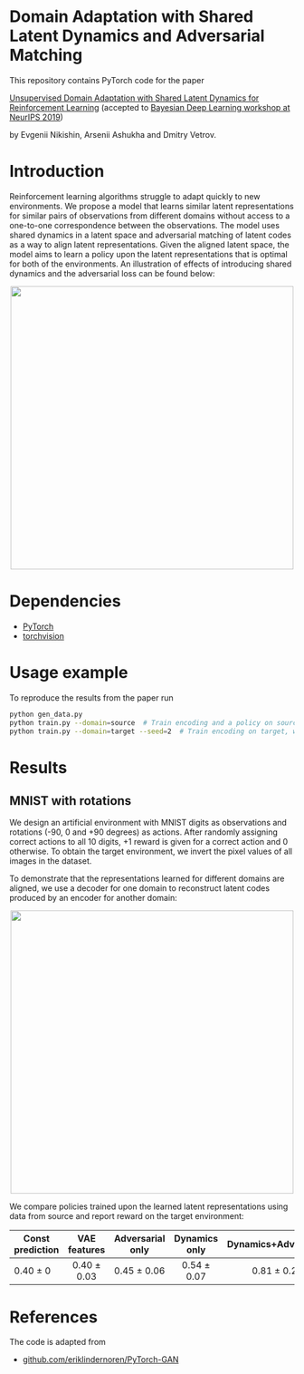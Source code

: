 # Domain Adaptation with Shared Latent Dynamics and Adversarial Matching
This repository contains PyTorch code for the paper

[Unsupervised Domain Adaptation with Shared Latent Dynamics for Reinforcement Learning](http://bayesiandeeplearning.org/2019/papers/102.pdf) (accepted to [Bayesian Deep Learning workshop at NeurIPS 2019](http://bayesiandeeplearning.org/))

by Evgenii Nikishin, Arsenii Ashukha and Dmitry Vetrov.


# Introduction

Reinforcement learning algorithms struggle to adapt quickly to new environments. We propose a model that learns similar latent representations for
similar pairs of observations from different domains without access to a one-to-one correspondence between the observations.
The model uses shared dynamics in a latent space
and adversarial matching of latent codes as a way to align latent representations.
Given the aligned latent space, the model aims to learn a policy upon the latent representations that is optimal for both of the environments. An illustration of effects of introducing shared dynamics and the adversarial loss can be found below:

<p align="center">
  <img src="https://user-images.githubusercontent.com/14283069/64994599-0960fd00-d8a7-11e9-9edb-e5839ce90623.png" width=500>
</p>

# Dependencies
* [PyTorch](http://pytorch.org/)
* [torchvision](https://github.com/pytorch/vision/)


# Usage example

To reproduce the results from the paper run 
```bash
python gen_data.py  
python train.py --domain=source  # Train encoding and a policy on source
python train.py --domain=target --seed=2  # Train encoding on target, we got the best results with seed 2
```


# Results

## MNIST with rotations

We design an artificial environment with MNIST digits as observations and rotations (-90, 0 and +90 degrees) as actions. After randomly assigning correct actions to all 10 digits, +1 reward is given for a correct action and 0 otherwise.
To obtain the target environment, we invert the pixel values of all images in the dataset.

To demonstrate that the representations learned for different domains are aligned, we use a decoder for one domain to reconstruct latent codes produced by an encoder for another domain:

<p align="center">
<img src="https://user-images.githubusercontent.com/14283069/64994601-0bc35700-d8a7-11e9-8832-1f59632f65cf.png" width=500>
</p>


We compare policies trained upon the learned latent representations using data from source and report reward on the target environment:

| Const prediction             |  VAE features     | Adversarial only | Dynamics only | Dynamics+Adversarial |
| ------------------------- |:------------:|:------------:|:----------------:|:---------------:|
| 0.40 ± 0 | 0.40 ± 0.03 | 0.45 ± 0.06 | 0.54 ± 0.07 | 0.81 ± 0.21 |


# References
 
 The code is adapted from
 * [github.com/eriklindernoren/PyTorch-GAN](https://github.com/eriklindernoren/PyTorch-GAN/tree/master/implementations/aae)
